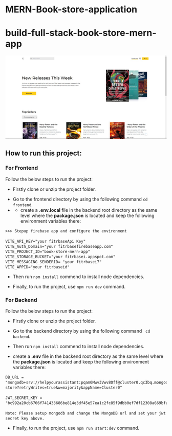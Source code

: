 # MERN-Book-store-application
# build-full-stack-book-store-mern-app
![full-stack-book-store-mern-project](/frontend/src/assets/github-cover2.jpg)

## How to run this project:

### For Frontend 
Follow the below steps to run the project: 
- Firstly clone or unzip the project folder.
* Go to the frontend directory by using the following command ``` cd frontend ```.
* * create a **.env.local** file in the backend root directory as the same level where the **package.json** is located and keep the following environment variables there:
```
>>> Stepup firebase app and configure the environment

VITE_API_KEY="your fitrbaseApi Key"
VITE_Auth_Domain="your fitrbasefirebaseapp.com"
VITE_PROJECT_ID="book-store-mern-app"
VITE_STORAGE_BUCKET="your fitrbasei.appspot.com"
VITE_MESSAGING_SENDERID= "your fitrbasei7"
VITE_APPID="your fitrbaseid"
```
+ Then run `` npm install `` commend to install node dependencies.
- Finally, to run the project, use ``npm run dev`` command.


### For Backend
Follow the below steps to run the project: 
- Firstly clone or unzip the project folder.
* Go to the backend directory by using the following command ``` cd backend```.
+ Then run `` npm install `` commend to install node dependencies.
* create a **.env** file in the backend root directory as the same level where the **package.json** is located and keep the following environment variables there: 
```
DB_URL = "mongodb+srv://helpyourassistant:pqam0Mwv3Vwv8Off@cluster0.qc3bq.mongodb.net/book-store?retryWrites=true&w=majority&appName=Cluster0"

JWT_SECRET_KEY = 'bc992a20cb6706f741433686be814e3df45e57ea1c2fc85f9dbb0ef7df12308a669bfa7c976368ff32e32f6541480ce9ec1b122242f9b1257ab669026aeaf16'

Note: Please setup mongodb and change the MongoDB url and set your jwt secret key above.
```

- Finally, to run the project, use ``npm run start:dev`` command.
